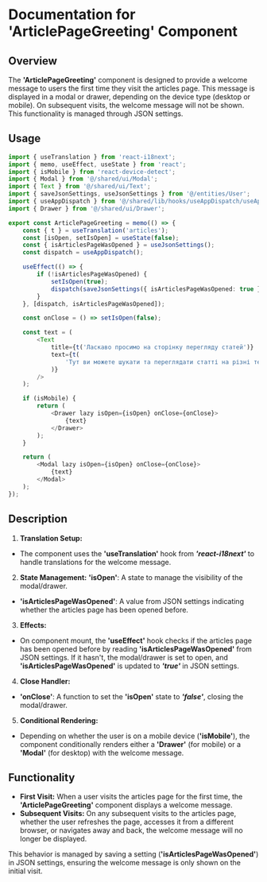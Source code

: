 # Documentation for 'ArticlePageGreeting' Component

## Overview
The **'ArticlePageGreeting'** component is designed to provide a welcome message to users the first time they visit the articles page. This message is displayed in a modal or drawer, depending on the device type (desktop or mobile). On subsequent visits, the welcome message will not be shown. This functionality is managed through JSON settings.


## Usage
```typescript jsx
import { useTranslation } from 'react-i18next';
import { memo, useEffect, useState } from 'react';
import { isMobile } from 'react-device-detect';
import { Modal } from '@/shared/ui/Modal';
import { Text } from '@/shared/ui/Text';
import { saveJsonSettings, useJsonSettings } from '@/entities/User';
import { useAppDispatch } from '@/shared/lib/hooks/useAppDispatch/useAppDispatch';
import { Drawer } from '@/shared/ui/Drawer';

export const ArticlePageGreeting = memo(() => {
    const { t } = useTranslation('articles');
    const [isOpen, setIsOpen] = useState(false);
    const { isArticlesPageWasOpened } = useJsonSettings();
    const dispatch = useAppDispatch();

    useEffect(() => {
        if (!isArticlesPageWasOpened) {
            setIsOpen(true);
            dispatch(saveJsonSettings({ isArticlesPageWasOpened: true }));
        }
    }, [dispatch, isArticlesPageWasOpened]);

    const onClose = () => setIsOpen(false);

    const text = (
        <Text
            title={t('Ласкаво просимо на сторінку перегляду статей')}
            text={t(
                'Тут ви можете шукати та переглядати статті на різні теми',
            )}
        />
    );

    if (isMobile) {
        return (
            <Drawer lazy isOpen={isOpen} onClose={onClose}>
                {text}
            </Drawer>
        );
    }

    return (
        <Modal lazy isOpen={isOpen} onClose={onClose}>
            {text}
        </Modal>
    );
});
```
## Description
1. **Translation Setup:**
- The component uses the **'useTranslation'** hook from **_'react-i18next'_** to handle translations for the welcome message.
2. **State Management:**
**'isOpen'**: A state to manage the visibility of the modal/drawer.
- **'isArticlesPageWasOpened'**: A value from JSON settings indicating whether the articles page has been opened before.
3. **Effects:**
- On component mount, the **'useEffect'** hook checks if the articles page has been opened before by reading **'isArticlesPageWasOpened'** from JSON settings. If it hasn't, the modal/drawer is set to open, and **'isArticlesPageWasOpened'** is updated to **_'true'_** in JSON settings.
4. **Close Handler:**
- **'onClose'**: A function to set the **'isOpen'** state to **_'false'_**, closing the modal/drawer.
5. **Conditional Rendering:**
- Depending on whether the user is on a mobile device (**'isMobile'**), the component conditionally renders either a **'Drawer'** (for mobile) or a **'Modal'** (for desktop) with the welcome message.

## Functionality
- **First Visit:** When a user visits the articles page for the first time, the **'ArticlePageGreeting'** component displays a welcome message.
- **Subsequent Visits:** On any subsequent visits to the articles page, whether the user refreshes the page, accesses it from a different browser, or navigates away and back, the welcome message will no longer be displayed.

This behavior is managed by saving a setting (**'isArticlesPageWasOpened'**) in JSON settings, ensuring the welcome message is only shown on the initial visit.
